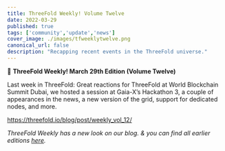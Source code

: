 ```yaml
---
title: ThreeFold Weekly! Volume Twelve
date: 2022-03-29
published: true
tags: ['community','update','news']
cover_image: ./images/tfweeklytwelve.png
canonical_url: false
description: "Recapping recent events in the ThreeFold universe."
---
```


📰 **ThreeFold Weekly! March 29th Edition (Volume Twelve)**

Last week in ThreeFold: Great reactions for ThreeFold at World Blockchain Summit Dubai, we hosted a session at Gaia-X’s Hackathon 3, a couple of appearances in the news, a new version of the grid, support for dedicated nodes, and more.

https://threefold.io/blog/post/weekly_vol_12/

*ThreeFold Weekly has a new look on our blog. & you can find all earlier editions [here](https://forum.threefold.io/c/ecosystem-developments/41).*
